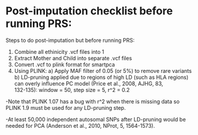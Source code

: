 # Post-imputation checklist before running PRS:

Steps to do post-imputation but before running PRS:
  1) Combine all ethinicity .vcf files into 1
  2) Extract Mother and Child into separate .vcf files
  3) Convert .vcf to plink format for smartpca
  4) Using PLINK: 
    a) Apply MAF filter of 0.05 (or 5%) to remove rare variants
    b) LD-pruning applied due to regions of high LD (such as HLA regions) can overly influence PC model (Price et al., 2008, AJHG, 83,    
       132-135): window = 50, step size = 5, r^2 = 0.2 

-Note that PLINK 1.07 has a bug with r^2 when there is missing data so PLINK 1.9 must be used for any LD-pruning step.

-At least 50,000 independent autosomal SNPs after LD-pruning would be needed for PCA (Anderson et al., 2010, NProt, 5, 1564-1573).
